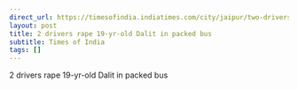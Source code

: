 ```yaml
---
direct_url: https://timesofindia.indiatimes.com/city/jaipur/two-drivers-rape-19-year-old-dalit-in-packed-bus/articleshow/106032909.cms
layout: post
title: 2 drivers rape 19-yr-old Dalit in packed bus
subtitle: Times of India
tags: []
---
```


2 drivers rape 19-yr-old Dalit in packed bus
